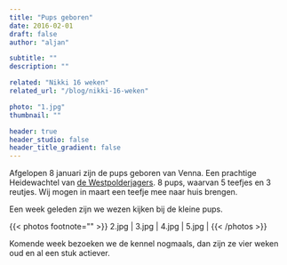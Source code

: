 ```yaml
---
title: "Pups geboren"
date: 2016-02-01
draft: false
author: "aljan"

subtitle: ""
description: ""

related: "Nikki 16 weken"
related_url: "/blog/nikki-16-weken"

photo: "1.jpg"
thumbnail: ""

header: true
header_studio: false
header_title_gradient: false
---
```


Afgelopen 8 januari zijn de pups geboren van Venna. Een prachtige Heidewachtel van <a href="http://www.westpolderjagers.nl/site/hoofdindex.php?Sid=9&Gid=5">de Westpolderjagers</a>. 8 pups, waarvan 5 teefjes en 3 reutjes. Wij mogen in maart een teefje mee naar huis brengen.

Een week geleden zijn we wezen kijken bij de kleine pups.

<!-- Gallery -->
{{< photos footnote="" >}}
2.jpg | 
3.jpg | 
4.jpg | 
5.jpg | 
{{< /photos >}}

Komende week bezoeken we de kennel nogmaals, dan zijn ze vier weken oud en al een stuk actiever.
